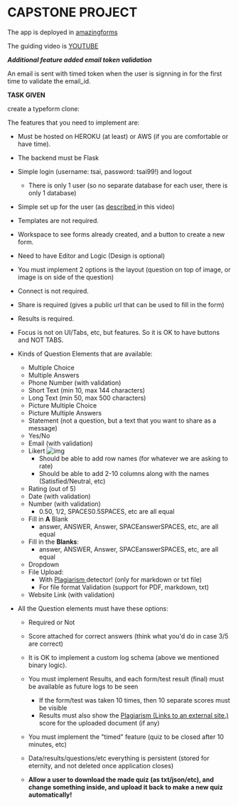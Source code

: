 <h1> CAPSTONE PROJECT</h1>

The app is deployed in [amazingforms](https://amazingforms.herokuapp.com/)

The guiding video is [YOUTUBE](https://youtu.be/t5i_N2-EMVc)



***Additional feature added email token validation*** 

An email is sent with timed token when the user is signning in for the first time to validate the email_id.



<b>TASK GIVEN</b>

create a typeform clone:

The features that you need to implement are:

- Must be hosted on HEROKU (at least) or AWS (if you are comfortable or have time).

- The backend must be Flask

- Simple login (username: tsai, password: tsai99!) and logout

  - There is only 1 user (so no separate database for each user, there is only 1 database)

- Simple set up for the user (as [described ](https://www.youtube.com/watch?v=OcWbNM4hDsc) in this video)

- Templates are not required.

- Workspace to see forms already created, and a button to create a new form.

- Need to have Editor and Logic (Design is optional)

- You must implement 2 options is the layout (question on top of image, or image is on side of the question)

- Connect is not required.

- Share is required (gives a public url that can be used to fill in the form)

- Results is required.

- Focus is not on UI/Tabs, etc, but features. So it is OK to have buttons and NOT TABS.

- Kinds of Question Elements that are available:

  - Multiple Choice
  - Multiple Answers
  - Phone Number (with validation)
  - Short Text (min 10, max 144 characters)
  - Long Text (min 50, max 500 characters)
  - Picture Multiple Choice
  - Picture Multiple Answers
  - Statement (not a question, but a text that you want to share as a message)
  - Yes/No
  - Email (with validation)
  - Likert
    ![img](https://techcommunity.microsoft.com/t5/image/serverpage/image-id/36960i4A8911CF72BCE12D/image-size/medium?v=v2&px=400)
    - Should be able to add row names (for whatever we are asking to rate)
    - Should be able to add 2-10 columns along with the names (Satisfied/Neutral, etc)
  - Rating (out of 5)
  - Date (with validation)
  - Number (with validation)
    - 0.50, 1/2, SPACES0.5SPACES, etc are all equal
  - Fill in **A** Blank
    - answer, ANSWER, Answer, SPACEanswerSPACES, etc, are all equal
  - Fill in the **Blanks**:
    - answer, ANSWER, Answer, SPACEanswerSPACES, etc, are all equal
  - Dropdown
  - File Upload:
    - With [Plagiarism ](https://dev.to/kalebu/how-to-detect-plagiarism-in-text-using-python-dpk) detector! (only for markdown or txt file)
    - For file format Validation (support for PDF, markdown, txt)
  - Website Link (with validation)

- All the Question elements must have these options:

  - Required or Not
  - Score attached for correct answers (think what you'd do in case 3/5 are correct)

  - It is OK to implement a custom log schema (above we mentioned binary logic). 
  - You must implement Results, and each form/test result (final) must be available as future logs to be seen
    - If the form/test was taken 10 times, then 10 separate scores must be visible
    - Results must also show the [Plagiarism (Links to an external site.)](https://dev.to/kalebu/how-to-detect-plagiarism-in-text-using-python-dpk) score for the uploaded document (if any)
  - You must implement the "timed" feature (quiz to be closed after 10 minutes, etc)
  - Data/results/questions/etc everything is persistent (stored for eternity, and not deleted once application closes)
  - **Allow a user to download the made quiz (as txt/json/etc), and change something inside, and upload it back to make a new quiz automatically!**

